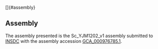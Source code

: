 []{#assembly}

Assembly
--------

The assembly presented is the Sc\_YJM1202\_v1 assembly submitted to
[INSDC](http://www.insdc.org) with the assembly accession
[GCA\_000976785.1](http://www.ebi.ac.uk/ena/data/view/GCA_000976785.1).
